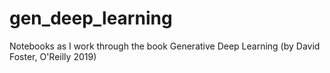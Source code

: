 # gen_deep_learning
Notebooks as I work through the book Generative Deep Learning (by David Foster, O'Reilly 2019)
